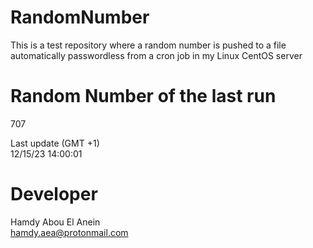 # RandomNumber    
This is a test repository where a random number is pushed to a file automatically passwordless from a cron job in my Linux CentOS server    
# Random Number of the last run   
707
      
Last update (GMT +1)    
12/15/23 14:00:01
# Developer    
Hamdy Abou El Anein   
hamdy.aea@protonmail.com
